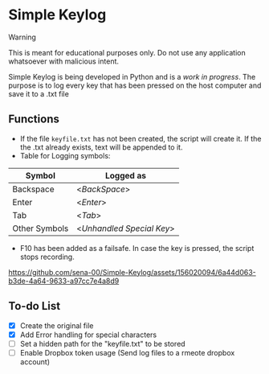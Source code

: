 # Simple Keylog
>[!WARNING]
> This is meant for educational purposes only. Do not use any application whatsoever with malicious intent.

Simple Keylog is being developed in Python and is a *work in progress*. The purpose is to log every key that has been pressed on the host computer and save it to a .txt file

## Functions
- If the file `keyfile.txt` has not been created, the script will create it. If the the .txt already exists, text will be appended to it.
- Table for Logging symbols:

| Symbol      | Logged as |
| ----------- | ----------- |
| Backspace   | <*BackSpace*> |
| Enter   | <*Enter*>         |
| Tab   | <*Tab*>             |
| Other Symbols   | <*Unhandled Special Key*>|
- F10 has been added as a failsafe. In case the key is pressed, the script stops recording.

https://github.com/sena-00/Simple-Keylog/assets/156020094/6a44d063-b3de-4a64-9633-a97cc7e4a8d9

## To-do List
- [x] Create the original file
- [x] Add Error handling for special characters
- [ ] Set a hidden path for the "keyfile.txt" to be stored
- [ ] Enable Dropbox token usage (Send log files to a rmeote dropbox account)
